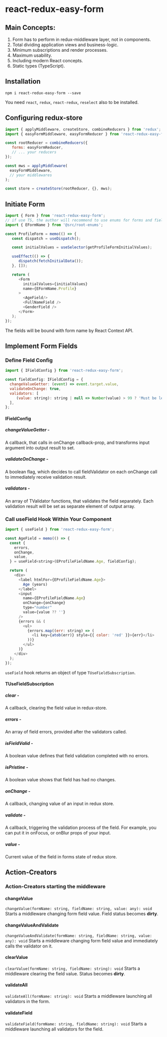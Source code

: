 # react-redux-easy-form

## Main Concepts:
1. Form has to perform in redux-middleware layer, not in components.
2. Total dividing application views and business-logic.
3. Minimum subscriptions and render processes.
4. Maximum usability.
5. Including modern React concepts.
6. Static types (TypeScript).

## Installation
`npm i react-redux-easy-form --save`

You need `react`, `redux`, `react-redux`, `reselect` also to be installed.

## Configuring redux-store

```javascript
import { applyMiddleware, createStore, combineReducers } from 'redux';
import { easyFormMiddleware, easyFormReducer } from 'react-redux-easy-form';

const rootReducer = combineReducers({
   forms: easyFormReducer,
   // ... your reducers
});

const mws = applyMiddleware(
  easyFormMiddleware,
  // your middlewares
);

const store = createStore(rootReducer, {}, mws);
```
## Initiate Form

```javascript
import { Form } from 'react-redux-easy-form';
// if use TS, the author will recommend to use enums for forms and fields naming
import { EFormName } from '@src/root-enums';

const ProfileForm = memo(() => {
   const dispatch = useDispatch();

   const initialValues = useSelector(getProfileFormInitialValues);

   useEffect(() => {
      dispatch(fetchInitialData());
   }, []);

   return (
      <Form
        initialValues={initialValues}      
        name={EFormName.Profile}
      >
        <AgeField/>
        <FullNameField />
        <GenderField />
      </Form>
   );
});
```
The fields will be bound with form name by React Context API.

## Implement Form Fields
### Define Field Config
```javascript
import { IFieldConfig } from 'react-redux-easy-form';

const fieldConfig: IFieldConfig = {
  changeValueGetter: (event) => event.target.value,
  validateOnChange: true,
  validators: [
     (value: string): string | null => Number(value) > 99 ? 'Must be less than 100' : null,
  ],
};
```

#### IFieldConfig
##### changeValueGetter -
A callback, that calls in onChange callback-prop, and transforms input argument into output result to set.
##### validateOnChange -
A boolean flag, which decides to call fieldValidator on each onChange call to immediately receive validation result.
##### validators -
An array of TValidator functions, that validates the field separately. Each validation result will be set as separate element of output array.

### Call useField Hook Within Your Component
```javascript
import { useField } from 'react-redux-easy-form';

const AgeField = memo(() => {
  const {
    errors,
    onChange,
    value,
  } = useField<string>(EProfileFieldName.Age, fieldConfig);

  return (
    <div>
      <label htmlFor={EProfileFieldName.Age}>
        Age (years)
      </label>
      <input
        name={EProfileFieldName.Age}
        onChange={onChange}
        type="number"
        value={value ?? ''}
      />
      {errors && (
        <ul>
          {errors.map((err: string) => (
            <li key={atob(err)} style={{ color: 'red' }}>{err}</li>
          ))}
        </ul>
      )}
    </div>
  );
});
```
`useField` hook returns an object of type `TUseFieldSubscription`.

#### TUseFieldSubscription
##### clear -
A callback, clearing the field value in redux-store.
##### errors -
An array of field errors, provided after the validators called.
##### isFieldValid -
A boolean value defines that field validation completed with no errors.
##### isPristine -
A boolean value shows that field has had no changes.
##### onChange -
A callback, changing value of an input in redux store.
##### validate -
A callback, triggering the validation process of the field. For example, you can put it in onFocus, or onBlur props of your input.
##### value -
Current value of the field in forms state of redux store.

## Action-Creators
### Action-Creators starting the middleware
#### changeValue
`changeValue(formName: string, fieldName: string, value: any): void`
Starts a middleware changing form field value. Field status becomes __dirty__.
#### changeValueAndValidate
`changeValueAndValidate(formName: string, fieldName: string, value: any): void`
Starts a middleware changing form field value and immediately calls the validator on it.
#### clearValue
`clearValue(formName: string, fieldName: string): void`
Starts a middleware clearing the field value. Status becomes __dirty__.
#### validateAll
`validateAll(formName: string): void`
Starts a middleware launching all validators in the form.
#### validateField
`validateField(formName: string, fieldName: string): void`
Starts a middleware launching all validators for the field.
